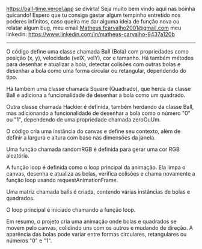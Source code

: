 https://ball-time.vercel.app
se divirta!
Seja muito bem vindo aqui nas bóinha quicando!
Espero que tu consiga gastar algum tempinho entretido nos poderes infinitos, caso queira me dar alguma ideia de função nova ou relatar algum bug, meu email:Matheus.fcarvalho2001@gmail.com 
meu linkedin: https://www.linkedin.com/in/matheus-carvalho-9437a120b
_____________________________________________________________________________
O código define uma classe chamada Ball (Bola) com propriedades como posição (x, y), velocidade (velX, velY), cor e tamanho. Há também métodos para desenhar e atualizar a bola, detectar colisões com outras bolas e desenhar a bola como uma forma circular ou retangular, dependendo do tipo.

Há também uma classe chamada Square (Quadrado), que herda da classe Ball e adiciona a funcionalidade de desenhar a bola como um quadrado.

Outra classe chamada Hackier é definida, também herdando da classe Ball, mas adicionando a funcionalidade de desenhar a bola como o número "0" ou "1", dependendo de uma propriedade chamada zeroOuUm.

O código cria uma instância do canvas e define seu contexto, além de definir a largura e altura com base nas dimensões da janela.

Uma função chamada randomRGB é definida para gerar uma cor RGB aleatória.

A função loop é definida como o loop principal da animação. Ela limpa o canvas, desenha e atualiza as bolas, verifica colisões e chama novamente a função loop usando requestAnimationFrame.

Uma matriz chamada balls é criada, contendo várias instâncias de bolas e quadrados.

O loop principal é iniciado chamando a função loop.

Em resumo, o projeto cria uma animação onde bolas e quadrados se movem pelo canvas, colidindo uns com os outros e mudando de direção. A aparência das bolas pode variar entre formas circulares, retangulares ou números "0" e "1".
